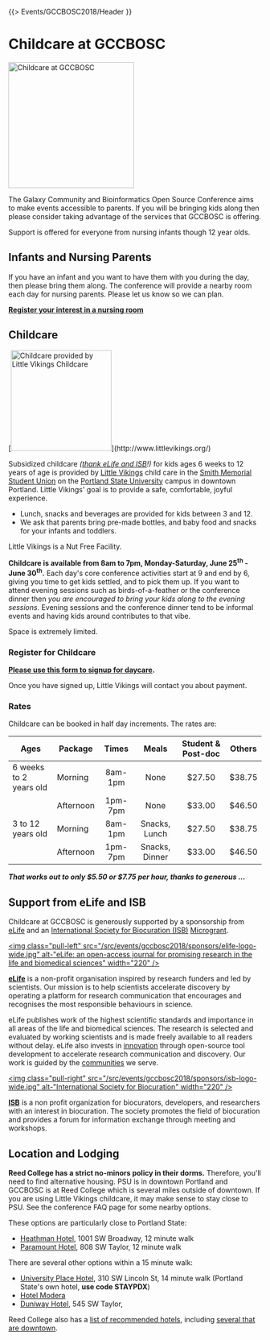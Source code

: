 {{> Events/GCCBOSC2018/Header }}

# Childcare at GCCBOSC

<img class="pull-right" src="/src/events/gccbosc2018/gccbosc-childcare-banner.png" alt="Childcare at GCCBOSC"  width="250"  />

The Galaxy Community and Bioinformatics Open Source Conference aims to make events accessible to parents. If you will be bringing kids along then please consider taking advantage of the services that GCCBOSC is offering.

Support is offered for everyone from nursing infants though 12 year olds.

## Infants and Nursing Parents

If you have an infant and you want to have them with you during the day, then please bring them along.  The conference will provide a nearby room each day for nursing parents.  Please let us know so we can plan.

**[Register your interest in a nursing room](https://docs.google.com/forms/d/e/1FAIpQLSfBj9iscgZaX5iC5UG3yoZjZMWvsE3pe98qRe4gbn44S_UXjw/viewform)**

## Childcare

<div class="pull-right">
[<img src="/src/events/gccbosc2018/faq/little_vikings-ship.png" alt="Childcare provided by Little Vikings Childcare" width="200" />](http://www.littlevikings.org/)
</div>

Subsidized childcare *([thank eLife and ISB](/src/events/gccbosc2018/childcare/index.md#support-from-elife-and-isb)!)*  for kids ages 6 weeks to 12 years of age is provided by [Little Vikings](http://www.littlevikings.org/) child care in the [Smith Memorial Student Union](https://www.pdx.edu/student-union/) on the [Portland State University](https://www.pdx.edu/) campus in downtown Portland. Little Vikings' goal is to provide a safe, comfortable, joyful experience.

* Lunch, snacks and beverages are provided for kids between 3 and 12.
* We ask that parents bring pre-made bottles, and baby food and snacks for your infants and toddlers.

Little Vikings is a Nut Free Facility.

**Childcare is available from 8am to 7pm, Monday-Saturday, June 25<sup>th</sup> - June 30<sup>th</sup>.**  Each day's core conference activities start at 9 and end by 6, giving you time to get kids settled, and to pick them up. If you want to attend evening sessions such as birds-of-a-feather or the conference dinner then *you are encouraged to bring your kids along to the evening sessions.* Evening sessions and the conference dinner tend to be informal events and having kids around contributes to that vibe.

Space is extremely limited.

### Register for Childcare

**[Please use this form to signup for daycare](https://docs.google.com/forms/d/e/1FAIpQLSd0hcy41htUaXJi4Pcjcqlhpvws0YV_aoT0j1VXuq0kY9bwlw/viewform?c=0&w=1).**

Once you have signed up, Little Vikings will contact you about payment.


### Rates

Childcare can be booked in half day increments.  The rates are:

| Ages | Package | Times | Meals | Student & Post-doc | Others |
| ---- | ---- | :----: | :----: | :----: | :----: |
| 6 weeks to 2 years old       | Morning | 8am-1pm | None | $27.50 | $38.75 |
|                                          | Afternoon | 1pm-7pm | None | $33.00 | $46.50 |
| 3 to 12 years old | Morning | 8am-1pm | Snacks, Lunch | $27.50 | $38.75 |
|                          | Afternoon | 1pm-7pm | Snacks, Dinner | $33.00 | $46.50 |

***That works out to only $5.50 or $7.75 per hour, thanks to generous ...***

## Support from eLife and ISB

Childcare at GCCBOSC is generously supported by a sponsorship from [eLife](https://elifesciences.org/) and an
[International Society for Biocuration (ISB)](https://www.biocuration.org/) [Microgrant](https://www.biocuration.org/community/microgrants/).

[<img class="pull-left" src="/src/events/gccbosc2018/sponsors/elife-logo-wide.jpg" alt-"eLife: an open-access journal for promising research in the life and biomedical sciences" width="220" />](https://elifesciences.org/)

**[eLife](https://elifesciences.org/)** is a non-profit organisation inspired by research funders and led by scientists. Our mission is to help scientists accelerate discovery by operating a platform for research communication that encourages and recognises the most responsible behaviours in science.

eLife publishes work of the highest scientific standards and importance in all areas of the life and biomedical sciences. The research is selected and evaluated by working scientists and is made freely available to all readers without delay. eLife also invests in [innovation](https://elifesciences.org/about/innovation) through open-source tool development to accelerate research communication and discovery. Our work is guided by the [communities](https://elifesciences.org/about/people) we serve.

[<img class="pull-right" src="/src/events/gccbosc2018/sponsors/isb-logo-wide.jpg" alt-"International Society for Biocuration" width="220" />](https://www.biocuration.org/)

**[ISB](https://www.biocuration.org/)** is a non profit organization for biocurators, developers, and researchers with an interest in biocuration. The society promotes the field of biocuration and provides a forum for information exchange through meeting and workshops.

## Location and Lodging

**Reed College has a strict no-minors policy in their dorms.**  Therefore, you'll need to find alternative housing.  PSU is in downtown Portland and GCCBOSC is at Reed College which is several miles outside of downtown. If you are using Little Vikings childcare, it may make sense to stay close to PSU. See the conference FAQ page for some nearby options.

These options are particularly close to Portland State:

* [Heathman Hotel](http://portland.heathmanhotel.com/), 1001 SW Broadway, 12 minute walk
* [Paramount Hotel](http://www.portlandparamount.com/), 808 SW Taylor, 12 minute walk

There are several other options within a 15 minute walk:

* [University Place Hotel](https://www.pdx.edu/university-place/), 310 SW Lincoln St, 14 minute walk (Portland State's own hotel, **use code STAYPDX**)
* [Hotel Modera](https://www.hotelmodera.com/)
* [Duniway Hotel](http://www3.hilton.com/en/hotels/oregon/the-duniway-portland-a-hilton-hotel-PDXTPHH/index.html), 545 SW Taylor, 

Reed College also has a [list of recommended hotels](https://www.reed.edu/accommodations.html), including [several that are downtown](https://www.reed.edu/accommodations.html#downtown).
